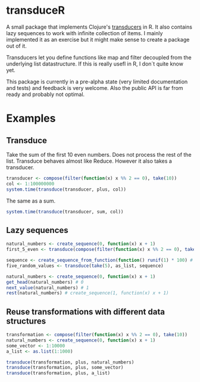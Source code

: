 # transduceR

A small package that implements Clojure's [transducers](http://blog.cognitect.com/blog/2014/8/6/transducers-are-coming) in R. It also contains lazy sequences to work with infinite collection of items. I mainly implemented it as an exercise but it might make sense to create a package out of it.

Transducers let you define functions like map and filter decoupled from the underlying list datastructure. If this is really usefl in R, I don´t quite know yet.

This package is currently in a pre-alpha state (very limited documentation and tests) and feedback is very welcome. Also the public API is far from ready and probably not optimal.

# Examples

## Transduce 
Take the sum of the first 10 even numbers. Does not process the rest of the list.
Transduce behaves almost like Reduce. However it also takes a transducer.

```R 
transducer <- compose(filter(function(x) x %% 2 == 0), take(10))
col <- 1:100000000
system.time(transduce(transducer, plus, col))
```

The same as a sum.

```R 
system.time(transduce(transducer, sum, col))
```

## Lazy sequences 

```R 
natural_numbers <- create_sequence(0, function(x) x + 1) 
first_5_even <- transduce(compose(filter(function(x) x %% 2 == 0), take(5)), as_list, natural_numbers)
```

```R 
sequence <- create_sequence_from_function(function() runif(1) * 100) # infinite random numbers
five_random_values <- transduce(take(5), as_list, sequence)
```

```R 
natural_numbers <- create_sequence(0, function(x) x + 1) 
get_head(natural_numbers) # 0
next_value(natural_numbers) # 1
rest(natural_numbers) # create_sequence(1, function(x) x + 1)
```

## Reuse transformations with different data structures
```R 
transformation <- compose(filter(function(x) x %% 2 == 0), take(10))
natural_numbers <- create_sequence(0, function(x) x + 1) 
some_vector <- 1:10000
a_list <- as.list(1:1000)

transduce(transformation, plus, natural_numbers)
transduce(transformation, plus, some_vector)
transduce(transformation, plus, a_list)
```


